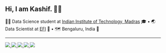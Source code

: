 <h2>Hi, I am Kashif. 👋🏻</h2>

<span>👨‍🎓 Data Science student at <a href="https://www.iitm.ac.in">Indian Institute of Technology, Madras</a> 🎓</span> •
<span>🌏 Data Scientist at <a href="https://www.efi.com/">EFI</a> 🧪</span> •
<span>🗺 Bengaluru, India 📍</span>

<hr />

<a href="https://leetcode.com/ifkash">
  <img src="https://img.shields.io/badge/Leetcode-orange?style=for-the-badge&logo=leetcode&logoColor=black"/>
</a>

<a href="https://www.linkedin.com/in/kashifulhaque">
  <img src="https://img.shields.io/badge/LinkedIn-0077B5?style=for-the-badge&logo=linkedin&logoColor=white"/> 
</a>

<a href="mailto:haque.kashiful7@gmail.com">
  <img src="https://img.shields.io/badge/Gmail-D14836?style=for-the-badge&logo=gmail&logoColor=white"/>
</a>

<a href="https://twitter.com/notifkash">
  <img src="https://img.shields.io/badge/Twitter-1DA1F2?style=for-the-badge&logo=twitter&logoColor=white"/>
</a>

<a href="https://www.instagram.com/enderboi25">
  <img src="https://img.shields.io/badge/Instagram-E4405F?style=for-the-badge&logo=instagram&logoColor=white"/>
</a>
